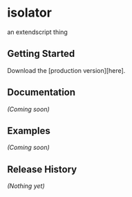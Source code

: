 # isolator

an extendscript thing

## Getting Started
Download the [production version][here].

[min]: https://github.com/fabiantheblind/isolator

## Documentation
_(Coming soon)_

## Examples
_(Coming soon)_

## Release History
_(Nothing yet)_
